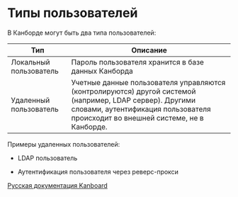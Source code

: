 Типы пользователей
==================



В Канборде могут быть два типа пользователей:



| Тип          | Описание                                                    |
|--------------|-------------------------------------------------------------|
| Локальный пользователь  | Пароль пользователя хранится в базе данных Канборда|
| Удаленный пользователь  | Учетные данные пользователя управляются (контролируются) другой системой (например, LDAP сервер). Другими словами, аутентификация пользователя происходит во внешней системе, не в Канборде.|



Примеры удаленных пользователей:

-   LDAP пользователь

-   Аутентификация пользователя через реверс-прокси



[Русская документация Kanboard](http://Kanboard.ru/doc/)

